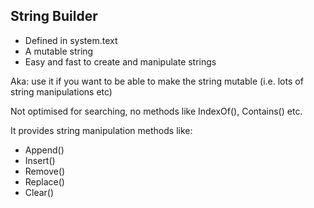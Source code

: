 ## String Builder

- Defined in system.text
- A mutable string
- Easy and fast to create and manipulate strings

Aka: use it if you want to be able to make the string mutable (i.e. lots of string manipulations etc)

Not optimised for searching, no methods like IndexOf(), Contains() etc. 

It provides string manipulation methods like: 
- Append()
- Insert()
- Remove()
- Replace()
- Clear()